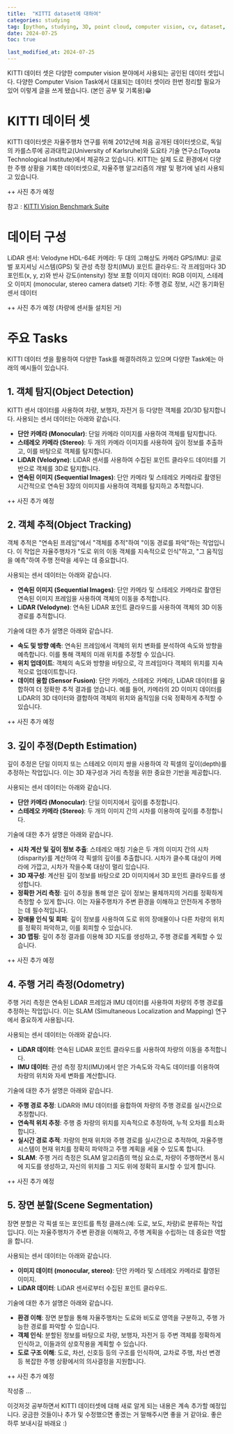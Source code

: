 ```yaml
---
title:  "KITTI dataset에 대하여" 
categories: studying
tag: [python, studying, 3D, point cloud, computer vision, cv, dataset, KITTI]
date: 2024-07-25
toc: true

last_modified_at: 2024-07-25
---
```


KITTI 데이터 셋은 다양한 computer vision 분야에서 사용되는 공인된 데이터 셋입니다. 다양한 Computer Vision Task에서 대표되는 데이터 셋이라 한번 정리할 필요가 있어 이렇게 글을 쓰게 됐습니다. (본인 공부 및 기록용)😁

# KITTI 데이터 셋
KITTI 데이터셋은 자율주행차 연구를 위해 2012년에 처음 공개된 데이터셋으로, 독일의 카를스루에 공과대학교(University of Karlsruhe)와 도요타 기술 연구소(Toyota Technological Institute)에서 제공하고 있습니다. KITTI는 실제 도로 환경에서 다양한 주행 상황을 기록한 데이터셋으로, 자율주행 알고리즘의 개발 및 평가에 널리 사용되고 있습니다.

++ 사진 추가 예정

참고 : [KITTI Vision Benchmark Suite](https://www.cvlibs.net/datasets/kitti/)

# 데이터 구성
LiDAR 센서: Velodyne HDL-64E
카메라: 두 대의 고해상도 카메라
GPS/IMU: 글로벌 포지셔닝 시스템(GPS) 및 관성 측정 장치(IMU)
포인트 클라우드: 각 프레임마다 3D 포인트(x, y, z)와 반사 강도(intensity) 정보 포함
이미지 데이터: RGB 이미지, 스테레오 이미지 (monocular, stereo camera datset)
기타: 주행 경로 정보, 시간 동기화된 센서 데이터

++ 사진 추가 예정 (차량에 센서들 설치된 거)

# 주요 Tasks
KITTI 데이터 셋을 활용하여 다양한 Task를 해결하려하고 있으며 다양한 Task에는 아래의 예시들이 있습니다.

## 1. 객체 탐지(Object Detection)
KITTI 센서 데이터를 사용하여 차량, 보행자, 자전거 등 다양한 객체를 2D/3D 탐지합니다.
사용되는 센서 데이터는 아래와 같습니다.
- **단안 카메라 (Monocular)**: 단일 카메라 이미지를 사용하여 객체를 탐지합니다.
- **스테레오 카메라 (Stereo)**: 두 개의 카메라 이미지를 사용하여 깊이 정보를 추출하고, 이를 바탕으로 객체를 탐지합니다.
- **LiDAR (Velodyne)**: LiDAR 센서를 사용하여 수집된 포인트 클라우드 데이터를 기반으로 객체를 3D로 탐지합니다.
- **연속된 이미지 (Sequential Images)**: 단안 카메라 및 스테레오 카메라로 촬영된 시간적으로 연속된 3장의 이미지를 사용하여 객체를 탐지하고 추적합니다.

++ 사진 추가 예정

## 2. 객체 추적(Object Tracking)

객체 추적은 "연속된 프레임"에서 "객체를 추적"하여 "이동 경로를 파악"하는 작업입니다. 이 작업은 자율주행차가 "도로 위의 이동 객체를 지속적으로 인식"하고, "그 움직임을 예측"하여 주행 전략을 세우는 데 중요합니다. 

사용되는 센서 데이터는 아래와 같습니다.
- **연속된 이미지 (Sequential Images)**: 단안 카메라 및 스테레오 카메라로 촬영된 연속된 이미지 프레임을 사용하여 객체의 이동을 추적합니다.
- **LiDAR (Velodyne)**: 연속된 LiDAR 포인트 클라우드를 사용하여 객체의 3D 이동 경로를 추적합니다. 

기술에 대한 추가 설명은 아래와 같습니다.
- **속도 및 방향 예측**: 연속된 프레임에서 객체의 위치 변화를 분석하여 속도와 방향을 예측합니다. 이를 통해 객체의 미래 위치를 추정할 수 있습니다.
- **위치 업데이트**: 객체의 속도와 방향을 바탕으로, 각 프레임마다 객체의 위치를 지속적으로 업데이트합니다.
- **데이터 융합 (Sensor Fusion)**: 단안 카메라, 스테레오 카메라, LiDAR 데이터를 융합하여 더 정확한 추적 결과를 얻습니다. 예를 들어, 카메라의 2D 이미지 데이터를 LiDAR의 3D 데이터와 결합하여 객체의 위치와 움직임을 더욱 정확하게 추적할 수 있습니다.

++ 사진 추가 예정

## 3. 깊이 추정(Depth Estimation)
깊이 추정은 단일 이미지 또는 스테레오 이미지 쌍을 사용하여 각 픽셀의 깊이(depth)를 추정하는 작업입니다. 이는 3D 재구성과 거리 측정을 위한 중요한 기반을 제공합니다.

사용되는 센서 데이터는 아래와 같습니다.
- **단안 카메라 (Monocular)**: 단일 이미지에서 깊이를 추정합니다.
- **스테레오 카메라 (Stereo)**: 두 개의 이미지 간의 시차를 이용하여 깊이를 추정합니다.

기술에 대한 추가 설명은 아래와 같습니다.
- **시차 계산 및 깊이 정보 추출**: 스테레오 매칭 기술은 두 개의 이미지 간의 시차(disparity)를 계산하여 각 픽셀의 깊이를 추출합니다. 시차가 클수록 대상이 카메라에 가깝고, 시차가 작을수록 대상이 멀리 있습니다.
- **3D 재구성**: 계산된 깊이 정보를 바탕으로 2D 이미지에서 3D 포인트 클라우드를 생성합니다.
- **정확한 거리 측정**: 깊이 추정을 통해 얻은 깊이 정보는 물체까지의 거리를 정확하게 측정할 수 있게 합니다. 이는 자율주행차가 주변 환경을 이해하고 안전하게 주행하는 데 필수적입니다.
- **장애물 인식 및 회피**: 깊이 정보를 사용하여 도로 위의 장애물이나 다른 차량의 위치를 정확히 파악하고, 이를 회피할 수 있습니다.
- **3D 맵핑**: 깊이 추정 결과를 이용해 3D 지도를 생성하고, 주행 경로를 계획할 수 있습니다.

++ 사진 추가 예정

## 4. 주행 거리 측정(Odometry)

주행 거리 측정은 연속된 LiDAR 프레임과 IMU 데이터를 사용하여 차량의 주행 경로를 추정하는 작업입니다. 이는 SLAM (Simultaneous Localization and Mapping) 연구에서 중요하게 사용됩니다.

사용되는 센서 데이터는 아래와 같습니다.
- **LiDAR 데이터**: 연속된 LiDAR 포인트 클라우드를 사용하여 차량의 이동을 추적합니다.
- **IMU 데이터**: 관성 측정 장치(IMU)에서 얻은 가속도와 각속도 데이터를 이용하여 차량의 위치와 자세 변화를 계산합니다.

기술에 대한 추가 설명은 아래와 같습니다.
- **주행 경로 추정**: LiDAR와 IMU 데이터를 융합하여 차량의 주행 경로를 실시간으로 추정합니다.
- **연속적 위치 추정**: 주행 중 차량의 위치를 지속적으로 추정하여, 누적 오차를 최소화합니다.
- **실시간 경로 추적**: 차량의 현재 위치와 주행 경로를 실시간으로 추적하여, 자율주행 시스템이 현재 위치를 정확히 파악하고 주행 계획을 세울 수 있도록 합니다.
- **SLAM**: 주행 거리 측정은 SLAM 알고리즘의 핵심 요소로, 차량이 주행하면서 동시에 지도를 생성하고, 자신의 위치를 그 지도 위에 정확히 표시할 수 있게 합니다.

++ 사진 추가 예정

## 5. 장면 분할(Scene Segmentation)

장면 분할은 각 픽셀 또는 포인트를 특정 클래스(예: 도로, 보도, 차량)로 분류하는 작업입니다. 이는 자율주행차가 주변 환경을 이해하고, 주행 계획을 수립하는 데 중요한 역할을 합니다.

사용되는 센서 데이터는 아래와 같습니다.
- **이미지 데이터 (monocular, stereo)**: 단안 카메라 및 스테레오 카메라로 촬영된 이미지.
- **LiDAR 데이터**: LiDAR 센서로부터 수집된 포인트 클라우드.

기술에 대한 추가 설명은 아래와 같습니다.
- **환경 이해**: 장면 분할을 통해 자율주행차는 도로와 비도로 영역을 구분하고, 주행 가능한 경로를 파악할 수 있습니다.
- **객체 인식**: 분할된 정보를 바탕으로 차량, 보행자, 자전거 등 주변 객체를 정확하게 인식하고, 이들과의 상호작용을 계획할 수 있습니다.
- **도로 구조 이해**: 도로, 차선, 신호등 등의 구조를 인식하여, 교차로 주행, 차선 변경 등 복잡한 주행 상황에서의 의사결정을 지원합니다.

++ 사진 추가 예정

작성중 ...


이것저것 공부하면서 KITTI 데이터셋에 대해 새로 알게 되는 내용은 계속 추가할 예정입니다. 궁금한 것들이나 추가 및 수정했으면 좋겠는 거 말해주시면 좋을 거 같아요.
좋은 하루 보내시길 바래요 :)

